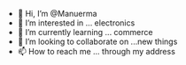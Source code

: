 - 👋 Hi, I’m @Manuerma
- 👀 I’m interested in ... electronics
- 🌱 I’m currently learning ... commerce 
- 💞️ I’m looking to collaborate on ...new things 
- 📫 How to reach me ... through my address 

<!---
Manuerma/Manuerma is a ✨ special ✨ repository because its `README.md` (this file) appears on your GitHub profile.
You can click the Preview link to take a look at your changes.
--->
